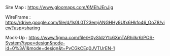 Site Map : https://www.gloomaps.com/6MEhJEnJjg

WireFrame : https://drive.google.com/file/d/1s0L0T23emjANGHHy9Ufx6Hkfo46_OoZ8/view?usp=sharing

Mock-Up : https://www.figma.com/file/H0ySIdzYtc6XmTARhiIkr6/POS-System?type=design&node-id=0%3A1&mode=design&t=PvCGkCEq0JVTUrEN-1
